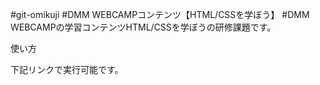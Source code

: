 #git-omikuji
#DMM WEBCAMPコンテンツ【HTML/CSSを学ぼう】
#DMM WEBCAMPの学習コンテンツHTML/CSSを学ぼうの研修課題です。

<p>使い方</p>
<p>下記リンクで実行可能です。</p>

